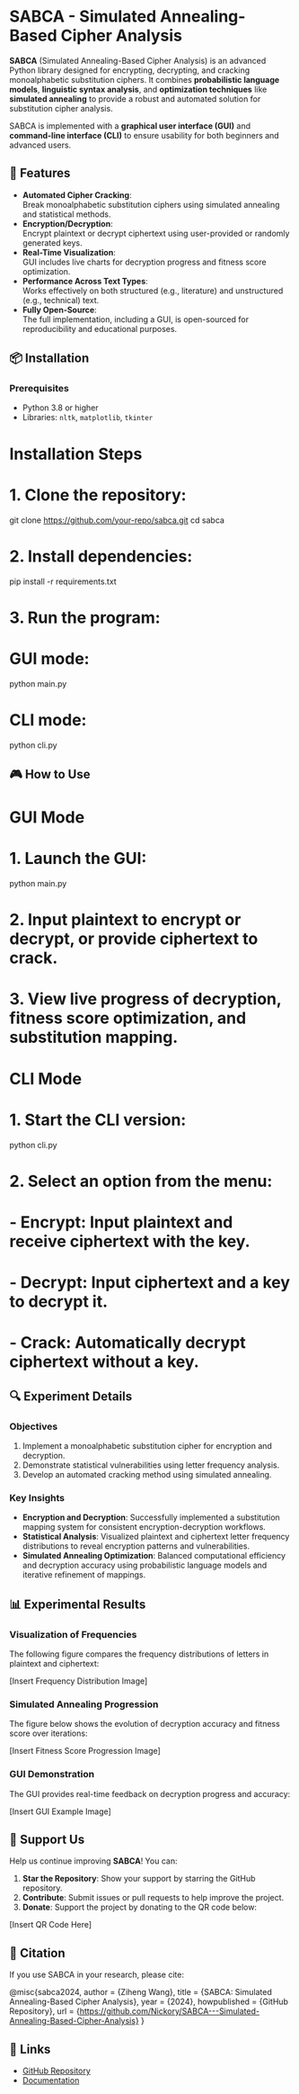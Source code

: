 # SABCA - Simulated Annealing-Based Cipher Analysis
**SABCA** (Simulated Annealing-Based Cipher Analysis) is an advanced Python library designed for encrypting, decrypting, and cracking monoalphabetic substitution ciphers. It combines **probabilistic language models**, **linguistic syntax analysis**, and **optimization techniques** like **simulated annealing** to provide a robust and automated solution for substitution cipher analysis. 

SABCA is implemented with a **graphical user interface (GUI)** and **command-line interface (CLI)** to ensure usability for both beginners and advanced users.
## 🌟 Features
- **Automated Cipher Cracking**:  
  Break monoalphabetic substitution ciphers using simulated annealing and statistical methods.
- **Encryption/Decryption**:  
  Encrypt plaintext or decrypt ciphertext using user-provided or randomly generated keys.
- **Real-Time Visualization**:  
  GUI includes live charts for decryption progress and fitness score optimization.
- **Performance Across Text Types**:  
  Works effectively on both structured (e.g., literature) and unstructured (e.g., technical) text.
- **Fully Open-Source**:  
  The full implementation, including a GUI, is open-sourced for reproducibility and educational purposes.
## 📦 Installation
### Prerequisites
- Python 3.8 or higher  
- Libraries: `nltk`, `matplotlib`, `tkinter`
# Installation Steps

# 1. Clone the repository:
git clone https://github.com/your-repo/sabca.git
cd sabca

# 2. Install dependencies:
pip install -r requirements.txt

# 3. Run the program:
# GUI mode:
python main.py

# CLI mode:
python cli.py
## 🎮 How to Use
# GUI Mode
# 1. Launch the GUI:
python main.py

# 2. Input plaintext to encrypt or decrypt, or provide ciphertext to crack.
# 3. View live progress of decryption, fitness score optimization, and substitution mapping.
# CLI Mode
# 1. Start the CLI version:
python cli.py

# 2. Select an option from the menu:
#    - Encrypt: Input plaintext and receive ciphertext with the key.
#    - Decrypt: Input ciphertext and a key to decrypt it.
#    - Crack: Automatically decrypt ciphertext without a key.
## 🔍 Experiment Details
### Objectives
1. Implement a monoalphabetic substitution cipher for encryption and decryption.
2. Demonstrate statistical vulnerabilities using letter frequency analysis.
3. Develop an automated cracking method using simulated annealing.
### Key Insights
- **Encryption and Decryption**: Successfully implemented a substitution mapping system for consistent encryption-decryption workflows.
- **Statistical Analysis**: Visualized plaintext and ciphertext letter frequency distributions to reveal encryption patterns and vulnerabilities.
- **Simulated Annealing Optimization**: Balanced computational efficiency and decryption accuracy using probabilistic language models and iterative refinement of mappings.
## 📊 Experimental Results
### Visualization of Frequencies
The following figure compares the frequency distributions of letters in plaintext and ciphertext:

[Insert Frequency Distribution Image]
### Simulated Annealing Progression
The figure below shows the evolution of decryption accuracy and fitness score over iterations:

[Insert Fitness Score Progression Image]
### GUI Demonstration
The GUI provides real-time feedback on decryption progress and accuracy:

[Insert GUI Example Image]
## 💖 Support Us
Help us continue improving **SABCA**! You can:
1. **Star the Repository**: Show your support by starring the GitHub repository.
2. **Contribute**: Submit issues or pull requests to help improve the project.
3. **Donate**: Support the project by donating to the QR code below:

[Insert QR Code Here]
## 📜 Citation
If you use SABCA in your research, please cite:

@misc{sabca2024,
  author = {Ziheng Wang},
  title = {SABCA: Simulated Annealing-Based Cipher Analysis},
  year = {2024},
  howpublished = {GitHub Repository},
  url = {https://github.com/Nickory/SABCA---Simulated-Annealing-Based-Cipher-Analysis}
}
## 🔗 Links
- [GitHub Repository](https://github.com/Nickory/SABCA---Simulated-Annealing-Based-Cipher-Analysis)
- [Documentation](https://github.com/Nickory/SABCA---Simulated-Annealing-Based-Cipher-Analysis/wiki)

